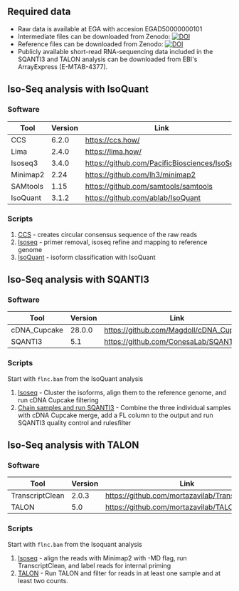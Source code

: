 
## Required data
- Raw data is available at EGA with accesion EGAD50000000101
- Intermediate files can be downloaded from Zenodo: [![DOI](https://zenodo.org/badge/DOI/10.5281/zenodo.10371395.svg)](https://doi.org/10.5281/zenodo.10371395)
- Reference files can be downloaded from Zenodo: [![DOI](https://zenodo.org/badge/DOI/10.5281/zenodo.10371435.svg)](https://doi.org/10.5281/zenodo.10371435)
- Publicly available short-read RNA-sequencing data included in the SQANTI3 and TALON analysis can be downloaded from  EBI's ArrayExpress (E-MTAB-4377).

## Iso-Seq analysis with IsoQuant

### Software
| Tool  | Version | Link |
| ----- | ------- | ---- | 
| CCS | 6.2.0 | https://ccs.how/ |
| Lima | 2.4.0 | https://lima.how/ |
| Isoseq3 | 3.4.0 | https://github.com/PacificBiosciences/IsoSeq   |
| Minimap2  | 2.24 | https://github.com/lh3/minimap2  |
| SAMtools  | 1.15 | https://github.com/samtools/samtools |
| IsoQuant | 3.1.2 | https://github.com/ablab/IsoQuant |

### Scripts
1. [CCS](ccs.sh) - creates circular consensus sequence of the raw reads
2. [Isoseq](isoseq.sh) - primer removal, isoseq refine and mapping to reference genome
3. [IsoQuant](isoquant.sh) - isoform classification with IsoQuant

## Iso-Seq analysis with SQANTI3

### Software
| Tool  | Version | Link |
| ----- | ------- | ---- | 
| cDNA_Cupcake | 28.0.0 | https://github.com/Magdoll/cDNA_Cupcake |
| SQANTI3 | 5.1 | https://github.com/ConesaLab/SQANTI3 |

### Scripts
Start with `flnc.bam` from the IsoQuant analysis
1. [Isoseq](sqanti/isoseq.sh) - Cluster the isoforms, align them to the reference genome, and run cDNA Cupcake filtering
2. [Chain samples and run SQANTI3](sqanti/cupcake_chain_samples.sh) - Combine the three individual samples with cDNA Cupcake merge, add a FL column to the output and run SQANTI3 quality control and rulesfilter


## Iso-Seq analysis with TALON

### Software
| Tool  | Version | Link |
| ----- | ------- | ---- | 
| TranscriptClean | 2.0.3 | https://github.com/mortazavilab/TranscriptClean |
| TALON | 5.0 | https://github.com/mortazavilab/TALON |

### Scripts
Start with `flnc.bam` from the Isoquant analysis
1. [Isoseq](talon/isoseq.sh) - align the reads with Minimap2 with -MD flag, run TranscriptClean, and label reads for internal priming
2. [TALON](talon.sh) - Run TALON and filter for reads in at least one sample and at least two counts.

